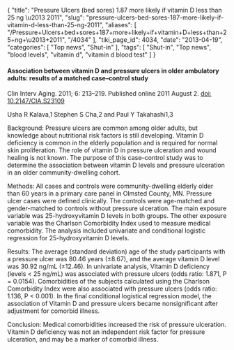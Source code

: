 {
    "title": "Pressure Ulcers (bed sores) 1.87 more likely if vitamin D less than 25 ng \u2013 2011",
    "slug": "pressure-ulcers-bed-sores-187-more-likely-if-vitamin-d-less-than-25-ng-2011",
    "aliases": [
        "/Pressure+Ulcers+bed+sores+187+more+likely+if+vitamin+D+less+than+25+ng+\u2013+2011",
        "/4034"
    ],
    "tiki_page_id": 4034,
    "date": "2013-04-19",
    "categories": [
        "Top news",
        "Shut-in"
    ],
    "tags": [
        "Shut-in",
        "Top news",
        "blood levels",
        "vitamin d",
        "vitamin d blood test"
    ]
}


#### Association between vitamin D and pressure ulcers in older ambulatory adults: results of a matched case–control study

Clin Interv Aging. 2011; 6: 213–219. Published online 2011 August 2. [doi:  10.2147/CIA.S23109](https://doi.org/10.2147/CIA.S23109)

Usha R Kalava,1 Stephen S Cha,2 and Paul Y Takahashi1,3

Background: Pressure ulcers are common among older adults, but knowledge about nutritional risk factors is still developing. Vitamin D deficiency is common in the elderly population and is required for normal skin proliferation. The role of vitamin D in pressure ulceration and wound healing is not known. The purpose of this case–control study was to determine the association between vitamin D levels and pressure ulceration in an older community-dwelling cohort.

Methods: All cases and controls were community-dwelling elderly older than 60 years in a primary care panel in Olmsted County, MN. Pressure ulcer cases were defined clinically. The controls were age-matched and gender-matched to controls without pressure ulceration. The main exposure variable was 25-hydroxyvitamin D levels in both groups. The other exposure variable was the Charlson Comorbidity Index used to measure medical comorbidity. The analysis included univariate and conditional logistic regression for 25-hydroxyvitamin D levels.

Results: The average (standard deviation) age of the study participants with a pressure ulcer was 80.46 years (±8.67), and the average vitamin D level was 30.92 ng/mL (±12.46). In univariate analysis, Vitamin D deficiency (levels < 25 ng/mL) was associated with pressure ulcers (odds ratio: 1.871, P = 0.0154). Comorbidities of the subjects calculated using the Charlson Comorbidity Index were also associated with pressure ulcers (odds ratio: 1.136, P < 0.001). In the final conditional logistical regression model, the association of Vitamin D and pressure ulcers became nonsignificant after adjustment for comorbid illness.

Conclusion: Medical comorbidities increased the risk of pressure ulceration. Vitamin D deficiency was not an independent risk factor for pressure ulceration, and may be a marker of comorbid illness.